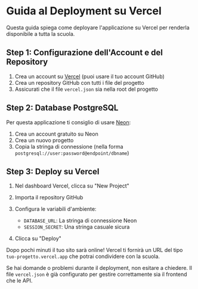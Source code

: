 # Guida al Deployment su Vercel

Questa guida spiega come deployare l'applicazione su Vercel per renderla disponibile a tutta la scuola.

## Step 1: Configurazione dell'Account e del Repository

1. Crea un account su [Vercel](https://vercel.com/) (puoi usare il tuo account GitHub)
2. Crea un repository GitHub con tutti i file del progetto
3. Assicurati che il file `vercel.json` sia nella root del progetto

## Step 2: Database PostgreSQL

Per questa applicazione ti consiglio di usare [Neon](https://neon.tech/):

1. Crea un account gratuito su Neon
2. Crea un nuovo progetto
3. Copia la stringa di connessione (nella forma `postgresql://user:password@endpoint/dbname`)

## Step 3: Deploy su Vercel

1. Nel dashboard Vercel, clicca su "New Project"
2. Importa il repository GitHub
3. Configura le variabili d'ambiente:
   - `DATABASE_URL`: La stringa di connessione Neon
   - `SESSION_SECRET`: Una stringa casuale sicura

4. Clicca su "Deploy"

Dopo pochi minuti il tuo sito sarà online! Vercel ti fornirà un URL del tipo `tuo-progetto.vercel.app` che potrai condividere con la scuola.

Se hai domande o problemi durante il deployment, non esitare a chiedere. Il file `vercel.json` è già configurato per gestire correttamente sia il frontend che le API.
